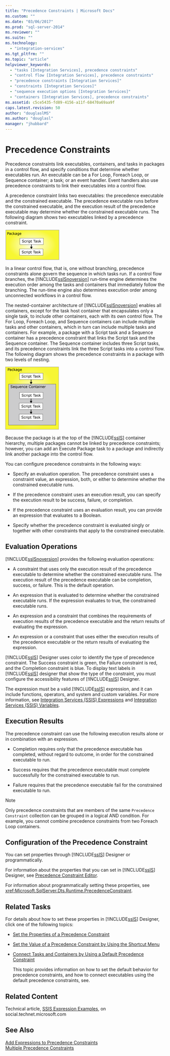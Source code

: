 ```yaml
---
title: "Precedence Constraints | Microsoft Docs"
ms.custom: ""
ms.date: "03/06/2017"
ms.prod: "sql-server-2014"
ms.reviewer: ""
ms.suite: ""
ms.technology: 
  - "integration-services"
ms.tgt_pltfrm: ""
ms.topic: "article"
helpviewer_keywords: 
  - "tasks [Integration Services], precedence constraints"
  - "control flow [Integration Services], precedence constraints"
  - "precedence constraints [Integration Services]"
  - "constraints [Integration Services]"
  - "sequence execution options [Integration Services]"
  - "containers [Integration Services], precedence constraints"
ms.assetid: c5ce5435-fd89-4156-a11f-68470a69aa9f
caps.latest.revision: 50
author: "douglaslMS"
ms.author: "douglasl"
manager: "jhubbard"
---
```

# Precedence Constraints
  Precedence constraints link executables, containers, and tasks in packages in a control flow, and specify conditions that determine whether executables run. An executable can be a For Loop, Foreach Loop, or Sequence container; a task; or an event handler. Event handlers also use precedence constraints to link their executables into a control flow.  
  
 A precedence constraint links two executables: the precedence executable and the constrained executable. The precedence executable runs before the constrained executable, and the execution result of the precedence executable may determine whether the constrained executable runs. The following diagram shows two executables linked by a precedence constraint.  
  
 ![Executables connected by a precedence constraint](../../2014/integration-services/media/ssis-pcsimple.gif "Executables connected by a precedence constraint")  
  
 In a linear control flow, that is, one without branching, precedence constraints alone govern the sequence in which tasks run. If a control flow branches, the [!INCLUDE[ssISnoversion](../includes/ssisnoversion-md.md)] run-time engine determines the execution order among the tasks and containers that immediately follow the branching. The run-time engine also determines execution order among unconnected workflows in a control flow.  
  
 The nested-container architecture of [!INCLUDE[ssISnoversion](../includes/ssisnoversion-md.md)] enables all containers, except for the task host container that encapsulates only a single task, to include other containers, each with its own control flow. The For Loop, Foreach Loop, and Sequence containers can include multiple tasks and other containers, which in turn can include multiple tasks and containers. For example, a package with a Script task and a Sequence container has a precedence constraint that links the Script task and the Sequence container. The Sequence container includes three Script tasks, and its precedence constraints link the three Script tasks into a control flow. The following diagram shows the precedence constraints in a package with two levels of nesting.  
  
 ![Precedence contraints in a package](../../2014/integration-services/media/mw-dts-12.gif "Precedence contraints in a package")  
  
 Because the package is at the top of the [!INCLUDE[ssIS](../includes/ssis-md.md)] container hierarchy, multiple packages cannot be linked by precedence constraints; however, you can add an Execute Package task to a package and indirectly link another package into the control flow.  
  
 You can configure precedence constraints in the following ways:  
  
-   Specify an evaluation operation. The precedence constraint uses a constraint value, an expression, both, or either to determine whether the constrained executable runs.  
  
-   If the precedence constraint uses an execution result, you can specify the execution result to be success, failure, or completion.  
  
-   If the precedence constraint uses an evaluation result, you can provide an expression that evaluates to a Boolean.  
  
-   Specify whether the precedence constraint is evaluated singly or together with other constraints that apply to the constrained executable.  
  
## Evaluation Operations  
 [!INCLUDE[ssISnoversion](../includes/ssisnoversion-md.md)] provides the following evaluation operations:  
  
-   A constraint that uses only the execution result of the precedence executable to determine whether the constrained executable runs. The execution result of the precedence executable can be completion, success, or failure. This is the default operation.  
  
-   An expression that is evaluated to determine whether the constrained executable runs. If the expression evaluates to true, the constrained executable runs.  
  
-   An expression and a constraint that combines the requirements of execution results of the precedence executable and the return results of evaluating the expression.  
  
-   An expression or a constraint that uses either the execution results of the precedence executable or the return results of evaluating the expression.  
  
 [!INCLUDE[ssIS](../includes/ssis-md.md)] Designer uses color to identify the type of precedence constraint. The Success constraint is green, the Failure constraint is red, and the Completion constraint is blue. To display text labels in [!INCLUDE[ssIS](../includes/ssis-md.md)] designer that show the type of the constraint, you must configure the accessibility features of [!INCLUDE[ssIS](../includes/ssis-md.md)] Designer.  
  
 The expression must be a valid [!INCLUDE[ssIS](../includes/ssis-md.md)] expression, and it can include functions, operators, and system and custom variables. For more information, see [Integration Services &#40;SSIS&#41; Expressions](../../2014/integration-services/integration-services-ssis-expressions.md) and [Integration Services &#40;SSIS&#41; Variables](../../2014/integration-services/integration-services-ssis-variables.md).  
  
## Execution Results  
 The precedence constraint can use the following execution results alone or in combination with an expression.  
  
-   Completion requires only that the precedence executable has completed, without regard to outcome, in order for the constrained executable to run.  
  
-   Success requires that the precedence executable must complete successfully for the constrained executable to run.  
  
-   Failure requires that the precedence executable fail for the constrained executable to run.  
  
> [!NOTE]  
>  Only precedence constraints that are members of the same `Precedence Constraint` collection can be grouped in a logical AND condition. For example, you cannot combine precedence constraints from two Foreach Loop containers.  
  
## Configuration of the Precedence Constraint  
 You can set properties through [!INCLUDE[ssIS](../includes/ssis-md.md)] Designer or programmatically.  
  
 For information about the properties that you can set in [!INCLUDE[ssIS](../includes/ssis-md.md)] Designer, see [Precedence Constraint Editor](../../2014/integration-services/precedence-constraint-editor.md).  
  
 For information about programmatically setting these properties, see <xref:Microsoft.SqlServer.Dts.Runtime.PrecedenceConstraint>.  
  
## Related Tasks  
 For details about how to set these properties in [!INCLUDE[ssIS](../includes/ssis-md.md)] Designer, click one of the following topics:  
  
-   [Set the Properties of a Precedence Constraint](../../2014/integration-services/set-the-properties-of-a-precedence-constraint.md)  
  
-   [Set the Value of a Precedence Constraint by Using the Shortcut Menu](../../2014/integration-services/set-the-value-of-a-precedence-constraint-by-using-the-shortcut-menu.md)  
  
-   [Connect Tasks and Containers by Using a Default Precedence Constraint](../../2014/integration-services/connect-tasks-and-containers-by-using-a-default-precedence-constraint.md)  
  
     This topic provides information on how to set the default behavior for precedence constraints, and how to connect executables using the default precedence constraints, see.  
  
## Related Content  
 Technical article, [SSIS Expression Examples](http://go.microsoft.com/fwlink/?LinkId=220761), on social.technet.microsoft.com  
  
## See Also  
 [Add Expressions to Precedence Constraints](../../2014/integration-services/add-expressions-to-precedence-constraints.md)   
 [Multiple Precedence Constraints](../../2014/integration-services/multiple-precedence-constraints.md)  
  
  